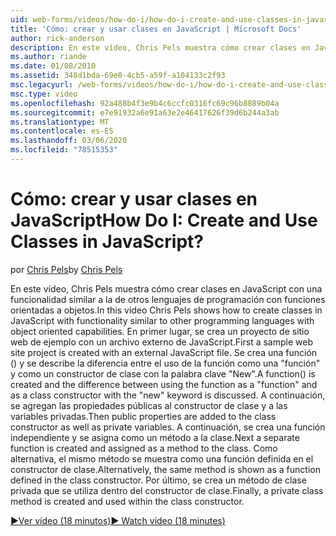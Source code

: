 ```yaml
---
uid: web-forms/videos/how-do-i/how-do-i-create-and-use-classes-in-javascript
title: 'Cómo: crear y usar clases en JavaScript | Microsoft Docs'
author: rick-anderson
description: En este vídeo, Chris Pels muestra cómo crear clases en JavaScript con una funcionalidad similar a la de otros lenguajes de programación con capabilitie orientada a objetos...
ms.author: riande
ms.date: 01/08/2010
ms.assetid: 348d1bda-69e0-4cb5-a59f-a104133c2f93
msc.legacyurl: /web-forms/videos/how-do-i/how-do-i-create-and-use-classes-in-javascript
msc.type: video
ms.openlocfilehash: 92a488b4f3e9b4c6ccfc0316fc69c96b8889b04a
ms.sourcegitcommit: e7e91932a6e91a63e2e46417626f39d6b244a3ab
ms.translationtype: MT
ms.contentlocale: es-ES
ms.lasthandoff: 03/06/2020
ms.locfileid: "78515353"
---
```

# <a name="how-do-i-create-and-use-classes-in-javascript"></a><span data-ttu-id="d30f5-104">Cómo: crear y usar clases en JavaScript</span><span class="sxs-lookup"><span data-stu-id="d30f5-104">How Do I: Create and Use Classes in JavaScript?</span></span>

<span data-ttu-id="d30f5-105">por [Chris Pels](https://twitter.com/chrispels)</span><span class="sxs-lookup"><span data-stu-id="d30f5-105">by [Chris Pels](https://twitter.com/chrispels)</span></span>

<span data-ttu-id="d30f5-106">En este vídeo, Chris Pels muestra cómo crear clases en JavaScript con una funcionalidad similar a la de otros lenguajes de programación con funciones orientadas a objetos.</span><span class="sxs-lookup"><span data-stu-id="d30f5-106">In this video Chris Pels shows how to create classes in JavaScript with functionality similar to other programming languages with object oriented capabilities.</span></span> <span data-ttu-id="d30f5-107">En primer lugar, se crea un proyecto de sitio web de ejemplo con un archivo externo de JavaScript.</span><span class="sxs-lookup"><span data-stu-id="d30f5-107">First a sample web site project is created with an external JavaScript file.</span></span> <span data-ttu-id="d30f5-108">Se crea una función () y se describe la diferencia entre el uso de la función como una "función" y como un constructor de clase con la palabra clave "New".</span><span class="sxs-lookup"><span data-stu-id="d30f5-108">A function() is created and the difference between using the function as a "function" and as a class constructor with the "new" keyword is discussed.</span></span> <span data-ttu-id="d30f5-109">A continuación, se agregan las propiedades públicas al constructor de clase y a las variables privadas.</span><span class="sxs-lookup"><span data-stu-id="d30f5-109">Then public properties are added to the class constructor as well as private variables.</span></span> <span data-ttu-id="d30f5-110">A continuación, se crea una función independiente y se asigna como un método a la clase.</span><span class="sxs-lookup"><span data-stu-id="d30f5-110">Next a separate function is created and assigned as a method to the class.</span></span> <span data-ttu-id="d30f5-111">Como alternativa, el mismo método se muestra como una función definida en el constructor de clase.</span><span class="sxs-lookup"><span data-stu-id="d30f5-111">Alternatively, the same method is shown as a function defined in the class constructor.</span></span> <span data-ttu-id="d30f5-112">Por último, se crea un método de clase privada que se utiliza dentro del constructor de clase.</span><span class="sxs-lookup"><span data-stu-id="d30f5-112">Finally, a private class method is created and used within the class constructor.</span></span>

[<span data-ttu-id="d30f5-113">&#9654;Ver vídeo (18 minutos)</span><span class="sxs-lookup"><span data-stu-id="d30f5-113">&#9654; Watch video (18 minutes)</span></span>](https://channel9.msdn.com/Blogs/ASP-NET-Site-Videos/how-do-i-create-and-use-classes-in-javascript)
